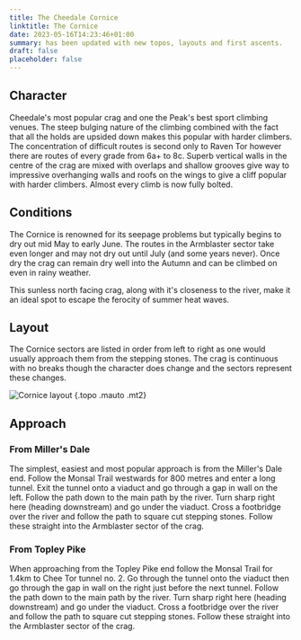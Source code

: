 ```yaml
---
title: The Cheedale Cornice
linktitle: The Cornice
date: 2023-05-16T14:23:46+01:00
summary: has been updated with new topos, layouts and first ascents.
draft: false
placeholder: false
---
```


## Character

Cheedale's most popular crag and one the Peak's best sport climbing venues. The steep bulging nature of the climbing combined with the fact that all the holds are upsided down makes this popular with harder climbers. The concentration of difficult routes is second only to Raven Tor however there are routes of every grade from 6a+ to 8c. Superb vertical walls in the centre of the crag are mixed with overlaps and shallow grooves give way to impressive overhanging walls and roofs on the wings to give a cliff popular with harder climbers. Almost every climb is now fully bolted.

## Conditions

The Cornice is renowned for its seepage problems but typically begins to dry out mid May to early June. The routes in the Armblaster sector take even longer and may not dry out until July (and some years never). Once dry the crag can remain dry well into the Autumn and can be climbed on even in rainy weather.

This sunless north facing crag, along with it's closeness to the river, make it an ideal spot to escape the ferocity of summer heat waves.

## Layout

The Cornice sectors are listed in order from left to right as one would usually approach them from the stepping stones. The crag is continuous with no breaks though the character does change and the sectors represent these changes.

![Cornice layout](/img/peak/cheedale/the-cornice-layout-1.jpg)
{.topo .mauto .mt2}

## Approach

### From Miller's Dale

The simplest, easiest and most popular approach is from the Miller's Dale end. Follow the Monsal Trail westwards for 800 metres and enter a long tunnel. Exit the tunnel onto a viaduct and go through a gap in wall on the left. Follow the path down to the main path by the river. Turn sharp right here (heading downstream) and go under the viaduct. Cross a footbridge over the river and follow the path to square cut stepping stones. Follow these straight into the Armblaster sector of the crag.

### From Topley Pike

When approaching from the Topley Pike end follow the Monsal Trail for 1.4km to Chee Tor tunnel no. 2. Go through the tunnel onto the viaduct then go through the gap in wall on the right just before the next tunnel. Follow the path down to the main path by the river. Turn sharp right here (heading downstream) and go under the viaduct. Cross a footbridge over the river and follow the path to square cut stepping stones. Follow these straight into the Armblaster sector of the crag.
